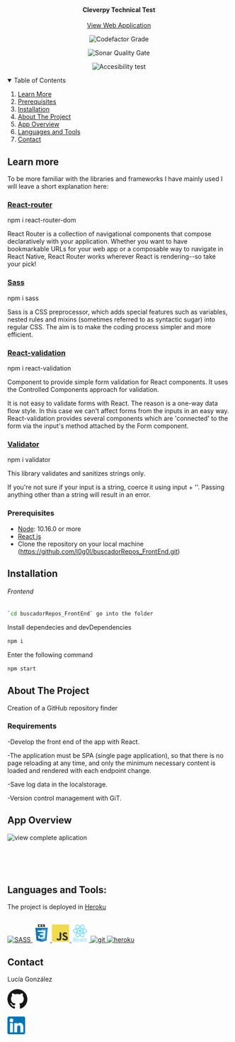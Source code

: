 <!-- PROJECT LOGO -->
<br />
<p align="center">
<h4 align="center">Cleverpy Technical Test</h4>
  <p align="center">
    <a href="https://githubrepositoryfinder.herokuapp.com/">View Web Application</a>
  </p>
  <p align="center">
<img src="https://www.codefactor.io/repository/github/l0g0l/buscadorrepos_frontend/badge" alt="Codefactor Grade">
</p>
<p align="center">
<img src="https://sonarcloud.io/api/project_badges/measure?project=l0g0l_buscadorRepos_FrontEnd&metric=alert_status" alt="Sonar Quality Gate"></p>

<p align="center">
<img src="public/images/accesibilityTest.png" alt="Accesibility test" width="400"></p>
</p>

<!-- TABLE OF CONTENTS -->
<details open="open">
  <summary>Table of Contents</summary>
  <ol>
    <li><a href="#learn-more">Learn More</a></li>
    <li><a href="#prerequisites">Prerequisites</a></li>
    <li><a href="#installation">Installation</a></li>
    <li><a href="#about-the-project">About The Project</a></li>
    <li><a href="#app-overview">App Overview</a></li>
    <li><a href="#languages-and-tools">Languages and Tools</a></li>
    <li><a href="#contact">Contact</a></li>
  </ol>
</details>

## Learn more

To be more familiar with the libraries and frameworks I have mainly used I will leave a short explanation here:

### [React-router](https://reactrouter.com/)

npm i react-router-dom

React Router is a collection of navigational components that compose declaratively with your application. Whether you want to have bookmarkable URLs for your web app or a composable way to navigate in React Native, React Router works wherever React is rendering--so take your pick!  


### [Sass](https://sass-lang.com/)

npm i sass

Sass is a CSS preprocessor, which adds special features such as variables, nested rules and mixins (sometimes referred to as syntactic sugar) into regular CSS. The aim is to make the coding process simpler and more efficient.

### [React-validation](https://www.npmjs.com/package/react-validation)

npm i react-validation

Component to provide simple form validation for React components. It uses the Controlled Components approach for validation.

It is not easy to validate forms with React. The reason is a one-way data flow style. In this case we can't affect forms from the inputs in an easy way. React-validation provides several components which are 'connected' to the form via the input's method attached by the Form component.

### [Validator](https://www.npmjs.com/package/validator)

npm i validator

This library validates and sanitizes strings only.

If you're not sure if your input is a string, coerce it using input + ''. Passing anything other than a string will result in an error.  

### Prerequisites

- [Node](https://nodejs.org/en/): 10.16.0 or more  
- [React js](https://es.reactjs.org/)
- Clone the repository on your local machine (https://github.com/l0g0l/buscadorRepos_FrontEnd.git)

## Installation

###### Frontend

```sh
`cd buscadorRepos_FrontEnd` go into the folder
```

Install dependecies and devDependencies

```sh
npm i
```

Enter the following command

```sh
npm start
```

<!-- ABOUT THE PROJECT -->

## About The Project

Creation of a GitHub repository finder


### Requirements  

-Develop the front end of the app with React.  

-The application must be SPA (single page application), so that there is no page reloading at any time, and only the minimum necessary content is loaded and rendered with each endpoint change.  

-Save log data in the localstorage.  

-Version control management with GiT.




<!-- APP OVERVIEW -->

## App Overview  

<img src="" alt="view complete aplication " >

<br>
<br>



<br>
<br>

<br>

<!-- ACKNOWLEDGEMENTS -->

## Languages and Tools:


The project is deployed in [Heroku](https://www.heroku.com/)  
<br>

<p align="left">
    <a href="https://sass-lang.com/" target="_blank"> 
        <img src="https://sass-lang.com/assets/img/logos/logo-b6e1ef6e.svg" alt="SASS" width="40" height="40"/>
    </a> 
    <a href="https://www.w3schools.com/css/" target="_blank"> 
        <img src="https://raw.githubusercontent.com/devicons/devicon/master/icons/css3/css3-original-wordmark.svg" alt="css3" width="40" height="40"/>
    </a> 
    <a href="https://developer.mozilla.org/en-US/docs/Web/JavaScript" target="_blank">
        <img src="https://raw.githubusercontent.com/devicons/devicon/master/icons/javascript/javascript-original.svg" alt="javascript" width="40" height="40"/>
    </a>
    <a href="https://www.mongodb.com/" target="_blank"> 
    <a href="https://reactjs.org/" target="_blank">
        <img src="https://raw.githubusercontent.com/devicons/devicon/master/icons/react/react-original-wordmark.svg" alt="react" width="40" height="40"/>
    </a>  
    <a href="https://git-scm.com/" target="_blank">
        <img src="https://www.vectorlogo.zone/logos/git-scm/git-scm-icon.svg" alt="git" width="40" height="40"/>
    </a>
       <a href="https://www.heroku.com/home" target="_blank">
        <img src="https://www.nicepng.com/png/full/223-2233246_heroku-logo-salesforce-heroku.png" alt="heroku" width="40" height="40"/>
    </a>
    
</p>

<!-- CONTACT -->

## Contact

Lucía González

[<img src="https://github.com/l0g0l/hackathonmwc/raw/main/src/images/GitHub.png" width=45px heigth=45px>](https://github.com/l0g0l)

[<img src="https://github.com/l0g0l/hackathonmwc/raw/main/src/images/linkedin.png"  width=40px heigth=40px>](https://www.linkedin.com/in/luciagonzalezlara)
